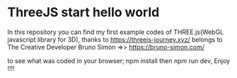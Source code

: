 # ThreeJS start hello world

In this repository you can find my first example codes of THREE.js(WebGL javascript library for 3D), thanks to https://threejs-journey.xyz/ belongs to The Creative Developer Bruno Simon =>> https://bruno-simon.com/

to see what was coded in your browser; npm install then npm run dev, Enjoy !!!! 
 
